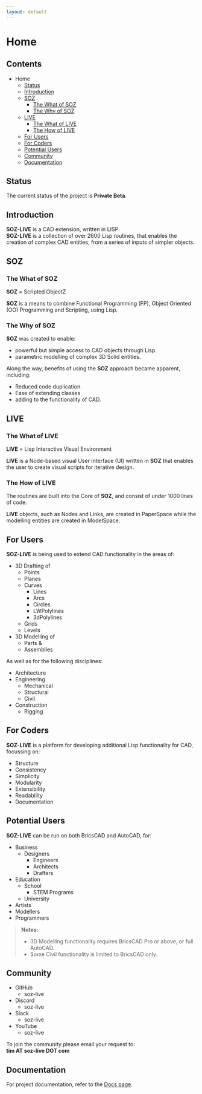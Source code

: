 ```yaml
---
layout: default
---
```


# Home

## Contents

- Home
  - [Status](#status)
  - [Introduction](#introduction)
  - [SOZ](#soz)
    - [The What of SOZ](#the-what-of-soz)  
    - [The Why of SOZ](#the-why-of-soz)  
  - [LIVE](#live)
    - [The What of LIVE](#the-what-of-live)  
    - [The How of LIVE](#the-how-of-live)   
  - [For Users](#for-users)
  - [For Coders](#for-coders)
  - [Potential Users](#potential-users)
  - [Community](#community)
  - [Documentation](#documentation)

## Status

The current status of the project is **Private Beta**.

## Introduction

**SOZ-LIVE** is a CAD extension, written in LISP.<br>
**SOZ-LIVE** is a collection of over 2600 Lisp routines, that enables the creation of complex CAD entities, from a series of inputs of simpler objects.

## SOZ

### The What of SOZ

**SOZ** = Scripted ObjectZ  

**SOZ** is a means to combine Functional Programming (FP), Object Oriented (OO) Programming and Scripting, using Lisp.

### The Why of SOZ

**SOZ** was created to enable:

- powerful but simple access to CAD objects through Lisp.
- parametric modelling of complex 3D Solid entities.

Along the way, benefits of using the **SOZ** approach became apparent, including:

- Reduced code duplication.
- Ease of extending classes
- adding to the functionality of CAD.  

## LIVE 

### The What of LIVE

**LIVE** = Lisp Interactive Visual Environment

**LIVE** is a Node-based visual User Interface (UI) written in **SOZ** that enables the user to create visual scripts for iterative design.

### The How of LIVE

The routines are built into the Core of **SOZ**, and consist of under 1000 lines of code.

**LIVE** objects, such as Nodes and Links, are created in PaperSpace while the modelling entities are created in ModelSpace.

## For Users

**SOZ-LIVE** is being used to extend CAD functionality in the areas of:

- 3D Drafting of
  - Points
  - Planes
  - Curves
    - Lines
    - Arcs
    - Circles
    - LWPolylines
    - 3dPolylines
  - Grids
  - Levels
- 3D Modelling of
  - Parts &
  - Assemblies
  
As well as for the following disciplines:
  
- Architecture
- Engineering
  - Mechanical
  - Structural
  - Civil
- Construction
  - Rigging
  
## For Coders

**SOZ-LIVE** is a platform for developing additional Lisp functionality for CAD, focussing on:

- Structure
- Consistency
- Simplicity
- Modularity
- Extensibility
- Readability
- Documentation

## Potential Users

**SOZ-LIVE** can be run on both BricsCAD and AutoCAD, for:

- Business
	- Designers
		- Engineers
		- Architects
		- Drafters
- Education
	- School
		- STEM Programs
	- University
- Artists
- Modellers
- Programmers

> **Notes:**<br>
> - 3D Modelling functionality requires BricsCAD Pro or above, or full AutoCAD.<br>
> - Some Civil functionality is limited to BricsCAD only.

## Community

- GitHub
  - soz-live
- Discord
  - soz-live
- Slack
  - soz-live
- YouTube
  - soz-live
	
To join the community please email your request to:  
**tim AT soz-live DOT com**

## Documentation

For project documentation, refer to the [Docs page](docs.html).



